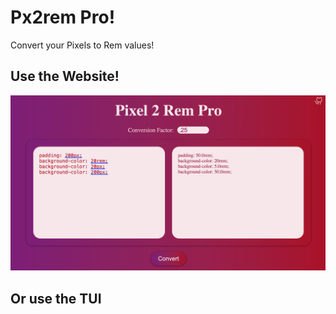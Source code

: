 # Px2rem Pro!

Convert your Pixels to Rem values!

## Use the Website!
![](website.png)

## Or use the TUI
